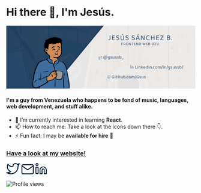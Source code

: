 # Hi there 👋, I'm Jesús.
![Frontend Web Developer](https://github.com/Gsus/Gsus/blob/main/GitHub%20Header.png?raw=true)

#### I'm a guy from Venezuela who happens to be fond of music, languages, web development, and stuff alike.

- 🌱 I’m currently interested in learning **React**. 
- 📫 How to reach me: Take a look at the icons down there :point_down:. 
- ⚡ Fun fact: I may be **available for hire** :eyes: 

### [Have a look at my website!](https://gsus.github.io/)

[<img src='https://raw.githubusercontent.com/Gsus/Gsus/9dc4463ad69de3b6f8f28cc05ce465305a5f0bea/twitter.svg' alt='LinkedIn Icon hyperlink' height='30'>](https://twitter.com/gsussb_)
[<img src='https://raw.githubusercontent.com/Gsus/Gsus/9dc4463ad69de3b6f8f28cc05ce465305a5f0bea/mail.svg' alt='LinkedIn Icon hyperlink' height='27'>](mailto:sanchezbgsus@gmail.com)
[<img src='https://raw.githubusercontent.com/Gsus/Gsus/9dc4463ad69de3b6f8f28cc05ce465305a5f0bea/linkedin.svg' alt='LinkedIn Icon hyperlink' height='30'>](https://www.linkedin.com/in/gsussb/)

![Profile views](https://gpvc.arturio.dev/Gsus)  
